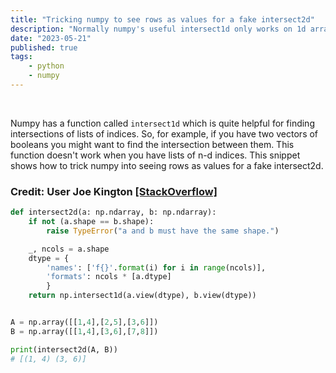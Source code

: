 ```yaml
---
title: "Tricking numpy to see rows as values for a fake intersect2d"
description: "Normally numpy's useful intersect1d only works on 1d arrays. This snippet shows how to trick numpy into seeing rows as values for a fake intersect2d."
date: "2023-05-21"
published: true
tags: 
    - python
    - numpy
---
```


<br>

Numpy has a function called `intersect1d` which is quite helpful for finding intersections of 
lists of indices. So, for example, if you have two vectors of booleans you might want to find the intersection between them. This function doesn't work when you have lists of n-d indices. This snippet shows how to trick numpy into seeing rows as values for a fake intersect2d.

### Credit: User Joe Kington [[StackOverflow]](https://stackoverflow.com/questions/8317022/get-intersecting-rows-across-two-2d-numpy-arrays)

```py
def intersect2d(a: np.ndarray, b: np.ndarray):
	if not (a.shape == b.shape):
		raise TypeError("a and b must have the same shape.")

	_, ncols = a.shape
	dtype = {
		'names': ['f{}'.format(i) for i in range(ncols)],
		'formats': ncols * [a.dtype]
		}
	return np.intersect1d(a.view(dtype), b.view(dtype))


A = np.array([[1,4],[2,5],[3,6]])
B = np.array([[1,4],[3,6],[7,8]])

print(intersect2d(A, B))
# [(1, 4) (3, 6)]
```
